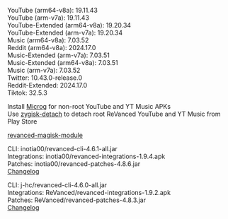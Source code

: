 YouTube (arm64-v8a): 19.11.43  
YouTube (arm-v7a): 19.11.43  
YouTube-Extended (arm64-v8a): 19.20.34  
YouTube-Extended (arm-v7a): 19.20.34  
Music (arm64-v8a): 7.03.52  
Reddit (arm64-v8a): 2024.17.0  
Music-Extended (arm-v7a): 7.03.51  
Music-Extended (arm64-v8a): 7.03.51  
Music (arm-v7a): 7.03.52  
Twitter: 10.43.0-release.0  
Reddit-Extended: 2024.17.0  
Tiktok: 32.5.3  

Install [Microg](https://github.com/ReVanced/GmsCore/releases) for non-root YouTube and YT Music APKs  
Use [zygisk-detach](https://github.com/j-hc/zygisk-detach) to detach root ReVanced YouTube and YT Music from Play Store  

[revanced-magisk-module](https://github.com/j-hc/revanced-magisk-module)
  
CLI: inotia00/revanced-cli-4.6.1-all.jar  
Integrations: inotia00/revanced-integrations-1.9.4.apk  
Patches: inotia00/revanced-patches-4.8.6.jar  
[Changelog](https://github.com/inotia00/revanced-patches/releases/tag/v4.8.6)

CLI: j-hc/revanced-cli-4.6.0-all.jar  
Integrations: ReVanced/revanced-integrations-1.9.2.apk  
Patches: ReVanced/revanced-patches-4.8.3.jar  
[Changelog](https://github.com/ReVanced/revanced-patches/releases/tag/v4.8.3)  
